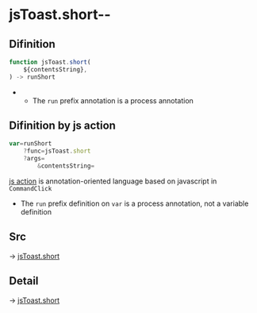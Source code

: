 # jsToast.short--

## Difinition

```js.js
function jsToast.short(
	${contentsString},
) -> runShort
```

- - The `run` prefix annotation is a process annotation


## Difinition by js action

```js.js
var=runShort
	?func=jsToast.short
	?args=
		&contentsString=
```

[js action](#) is annotation-oriented language based on javascript in `CommandClick`

- The `run` prefix definition on `var` is a process annotation, not a variable definition

## Src

-> [jsToast.short](https://github.com/puutaro/CommandClick/blob/master/app/src/main/java/com/puutaro/commandclick/fragment_lib/terminal_fragment/js_interface/JsToast.kt#L18)

## Detail

-> [jsToast.short](https://github.com/puutaro/CommandClick/blob/master/md/developer/js_interface/details/JsToast/short.md)
